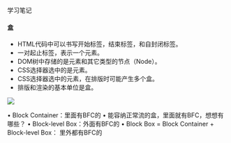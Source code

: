 学习笔记

#### 盒

- HTML代码中可以书写开始标签，结束标签，和自封闭标签。
-  一对起止标签，表示一个元素。 
- DOM树中存储的是元素和其它类型的节点（Node）。
-  CSS选择器选中的是元素。 
- CSS选择器选中的元素，在排版时可能产生多个盒。
-  排版和渲染的基本单位是盒。

![](C:\Users\mi\Desktop\boxmodel-(3).png)

• Block Container：里面有BFC的 • 能容纳正常流的盒，里面就有BFC，想想有哪些？ • Block-level Box：外面有BFC的 • Block Box = Block Container + Block-level Box： 里外都有BFC的
